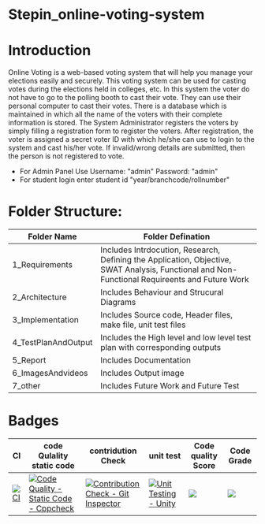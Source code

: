# Stepin_online-voting-system

# Introduction

Online Voting is a web-based voting system that will help you manage your elections easily and securely. This voting system can be used for casting votes during the elections held in colleges, etc. In this system the voter do not have to go to the polling booth to cast their vote. They can use their personal computer to cast their votes. There is a database which is maintained in which all the name of the voters with their complete information is stored. The System Administrator registers the voters by simply filling a registration form to register the voters. After registration, the voter is assigned a secret voter ID with which he/she can use to login to the system and cast his/her vote. If invalid/wrong details are submitted, then the person is not registered to vote. 


* For Admin Panel Use Username: "admin" Password: "admin"
* For student login enter student id "year/branchcode/rollnumber"

# Folder Structure:
|Folder Name|Folder Defination|
|---------------------------------|-----------------------------------------------------------------------------------------------------------|
| 1_Requirements | Includes Intrdocution, Research, Defining the Application, Objective, SWAT Analysis, Functional and Non-Functional Requireents and Future Work|
| 2_Architecture | Includes Behaviour and Strucural Diagrams |
| 3_Implementation | Includes Source code, Header files, make file, unit test files |
| 4_TestPlanAndOutput | Includes the High level and low level test plan with corresponding outputs |
| 5_Report | Includes Documentation |
| 6_ImagesAndvideos | Includes Output image  |
| 7_other | Includes Future Work and Future Test |


# Badges
|     CI             | code Qulality static code| contridution Check| unit test|Code quality Score| Code Grade|
|--------------------------|-------------------------------|-------------------------|--------------|-------------------------|---------------|
|[![CI](https://github.com/harshithasnayaka/Stepin_online-voting-system/actions/workflows/main.yml/badge.svg)](https://github.com/harshithasnayaka/Stepin_online-voting-system/actions/workflows/main.yml)|[![Code Quality - Static Code - Cppcheck](https://github.com/harshithasnayaka/Stepin_online-voting-system/actions/workflows/cppcheck.yml/badge.svg)](https://github.com/harshithasnayaka/Stepin_online-voting-system/actions/workflows/cppcheck.yml)|[![Contribution Check - Git Inspector](https://github.com/harshithasnayaka/Stepin_online-voting-system/actions/workflows/gitinspector.yml/badge.svg)](https://github.com/harshithasnayaka/Stepin_online-voting-system/actions/workflows/gitinspector.yml)|[![Unit Testing - Unity](https://github.com/harshithasnayaka/Stepin_online-voting-system/actions/workflows/unity.yml/badge.svg)](https://github.com/harshithasnayaka/Stepin_online-voting-system/actions/workflows/unity.yml)|![](https://www.code-inspector.com/project/27801/score/svg)|![](https://www.code-inspector.com/project/27801/status/svg)|
